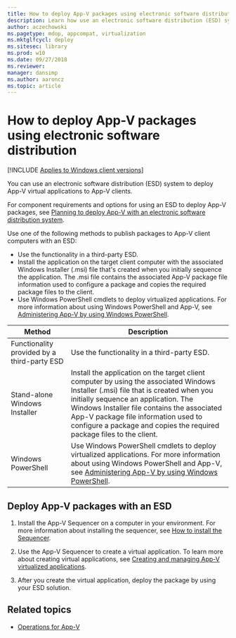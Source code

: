 ```yaml
---
title: How to deploy App-V packages using electronic software distribution (Windows 10/11)
description: Learn how use an electronic software distribution (ESD) system to deploy App-V virtual applications to App-V clients.
author: aczechowski
ms.pagetype: mdop, appcompat, virtualization
ms.mktglfcycl: deploy
ms.sitesec: library
ms.prod: w10
ms.date: 09/27/2018
ms.reviewer: 
manager: dansimp
ms.author: aaroncz
ms.topic: article
---
```

# How to deploy App-V packages using electronic software distribution

[!INCLUDE [Applies to Windows client versions](../includes/applies-to-windows-client-versions.md)]

You can use an electronic software distribution (ESD) system to deploy App-V virtual applications to App-V clients.

For component requirements and options for using an ESD to deploy App-V packages, see [Planning to deploy App-V with an electronic software distribution system](appv-planning-to-deploy-appv-with-electronic-software-distribution-solutions.md).

Use one of the following methods to publish packages to App-V client computers with an ESD:

- Use the functionality in a third-party ESD.
- Install the application on the target client computer with the associated Windows Installer (.msi) file that's created when you initially sequence the application. The .msi file contains the associated App-V package file information used to configure a package and copies the required package files to the client.
- Use Windows PowerShell cmdlets to deploy virtualized applications. For more information about using Windows PowerShell and App-V, see [Administering App-V by using Windows PowerShell](appv-administering-appv-with-powershell.md).

| Method | Description |
|---|---|
| Functionality provided by a third-party ESD | Use the functionality in a third-party ESD.|
| Stand-alone Windows Installer | Install the application on the target client computer by using the associated Windows Installer (.msi) file that is created when you initially sequence an application. The Windows Installer file contains the associated App-V package file information used to configure a package and copies the required package files to the client. |
| Windows PowerShell | Use Windows PowerShell cmdlets to deploy virtualized applications. For more information about using Windows PowerShell and App-V, see [Administering App-V by using Windows PowerShell](appv-administering-appv-with-powershell.md).|

## Deploy App-V packages with an ESD

1. Install the App-V Sequencer on a computer in your environment. For more information about installing the sequencer, see [How to install the Sequencer](appv-install-the-sequencer.md).

2. Use the App-V Sequencer to create a virtual application. To learn more about creating virtual applications, see [Creating and managing App-V virtualized applications](appv-creating-and-managing-virtualized-applications.md).

3. After you create the virtual application, deploy the package by using your ESD solution.





## Related topics

- [Operations for App-V](appv-operations.md)
